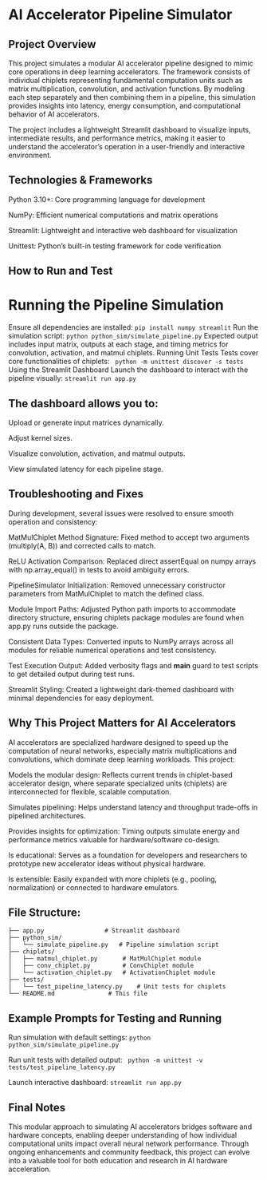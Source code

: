 
# AI Accelerator Pipeline Simulator
## Project Overview
This project simulates a modular AI accelerator pipeline designed to mimic core operations in deep learning accelerators. The framework consists of individual chiplets representing fundamental computation units such as matrix multiplication, convolution, and activation functions. By modeling each step separately and then combining them in a pipeline, this simulation provides insights into latency, energy consumption, and computational behavior of AI accelerators.

The project includes a lightweight Streamlit dashboard to visualize inputs, intermediate results, and performance metrics, making it easier to understand the accelerator’s operation in a user-friendly and interactive environment.

## Technologies & Frameworks
Python 3.10+: Core programming language for development

NumPy: Efficient numerical computations and matrix operations

Streamlit: Lightweight and interactive web dashboard for visualization

Unittest: Python’s built-in testing framework for code verification

## How to Run and Test
# Running the Pipeline Simulation
Ensure all dependencies are installed:
  ```pip install numpy streamlit```
Run the simulation script:
  ```python python_sim/simulate_pipeline.py```
Expected output includes input matrix, outputs at each stage, and timing metrics for convolution, activation, and matmul chiplets.
Running Unit Tests
Tests cover core functionalities of chiplets:
 ``` python -m unittest discover -s tests```
Using the Streamlit Dashboard
Launch the dashboard to interact with the pipeline visually:
  ```streamlit run app.py```
## The dashboard allows you to:

Upload or generate input matrices dynamically.

Adjust kernel sizes.

Visualize convolution, activation, and matmul outputs.

View simulated latency for each pipeline stage.

## Troubleshooting and Fixes
During development, several issues were resolved to ensure smooth operation and consistency:

MatMulChiplet Method Signature: Fixed method to accept two arguments (multiply(A, B)) and corrected calls to match.

ReLU Activation Comparison: Replaced direct assertEqual on numpy arrays with np.array_equal() in tests to avoid ambiguity errors.

PipelineSimulator Initialization: Removed unnecessary constructor parameters from MatMulChiplet to match the defined class.

Module Import Paths: Adjusted Python path imports to accommodate directory structure, ensuring chiplets package modules are found when app.py runs outside the package.

Consistent Data Types: Converted inputs to NumPy arrays across all modules for reliable numerical operations and test consistency.

Test Execution Output: Added verbosity flags and __main__ guard to test scripts to get detailed output during test runs.

Streamlit Styling: Created a lightweight dark-themed dashboard with minimal dependencies for easy deployment.

## Why This Project Matters for AI Accelerators
AI accelerators are specialized hardware designed to speed up the computation of neural networks, especially matrix multiplications and convolutions, which dominate deep learning workloads. This project:

Models the modular design: Reflects current trends in chiplet-based accelerator design, where separate specialized units (chiplets) are interconnected for flexible, scalable computation.

Simulates pipelining: Helps understand latency and throughput trade-offs in pipelined architectures.

Provides insights for optimization: Timing outputs simulate energy and performance metrics valuable for hardware/software co-design.

Is educational: Serves as a foundation for developers and researchers to prototype new accelerator ideas without physical hardware.

Is extensible: Easily expanded with more chiplets (e.g., pooling, normalization) or connected to hardware emulators.
## File Structure:
```  
├── app.py                 # Streamlit dashboard
├── python_sim/
│   └── simulate_pipeline.py   # Pipeline simulation script
├── chiplets/
│   ├── matmul_chiplet.py       # MatMulChiplet module
│   ├── conv_chiplet.py         # ConvChiplet module
│   └── activation_chiplet.py   # ActivationChiplet module
├── tests/
│   └── test_pipeline_latency.py    # Unit tests for chiplets
└── README.md               # This file
```




## Example Prompts for Testing and Running
Run simulation with default settings:
  ```python python_sim/simulate_pipeline.py```



Run unit tests with detailed output:
 ``` python -m unittest -v tests/test_pipeline_latency.py```



Launch interactive dashboard:
  ```streamlit run app.py```


## Final Notes
This modular approach to simulating AI accelerators bridges software and hardware concepts, enabling deeper understanding of how individual computational units impact overall neural network performance. Through ongoing enhancements and community feedback, this project can evolve into a valuable tool for both education and research in AI hardware acceleration.

